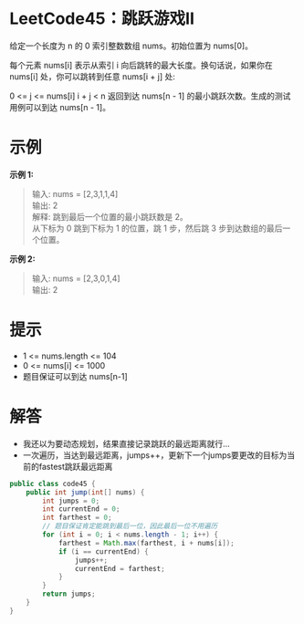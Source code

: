 # LeetCode45：跳跃游戏Ⅱ

给定一个长度为 n 的 0 索引整数数组 nums。初始位置为 nums[0]。

每个元素 nums[i] 表示从索引 i 向后跳转的最大长度。换句话说，如果你在 nums[i] 处，你可以跳转到任意 nums[i + j] 处:

0 <= j <= nums[i]
i + j < n
返回到达 nums[n - 1] 的最小跳跃次数。生成的测试用例可以到达 nums[n - 1]。

# 示例

**示例 1:**

>输入: nums = [2,3,1,1,4]  
输出: 2  
解释: 跳到最后一个位置的最小跳跃数是 2。  
从下标为 0 跳到下标为 1 的位置，跳 1 步，然后跳 3 步到达数组的最后一个位置。

**示例 2:**

>输入: nums = [2,3,0,1,4]  
输出: 2

# 提示

- 1 <= nums.length <= 104
- 0 <= nums[i] <= 1000
- 题目保证可以到达 nums[n-1]

# 解答
- 我还以为要动态规划，结果直接记录跳跃的最远距离就行...
- 一次遍历，当达到最远距离，jumps++，更新下一个jumps要更改的目标为当前的fastest跳跃最远距离

```java
public class code45 {
    public int jump(int[] nums) {
        int jumps = 0;
        int currentEnd = 0;
        int farthest = 0;
        // 题目保证肯定能跳到最后一位，因此最后一位不用遍历
        for (int i = 0; i < nums.length - 1; i++) {
            farthest = Math.max(farthest, i + nums[i]);
            if (i == currentEnd) {
                jumps++;
                currentEnd = farthest;
            }
        }
        return jumps;
    }
}
```